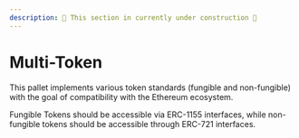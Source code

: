 ```yaml
---
description: 🚧 This section in currently under construction 🚧 
---
```


# Multi-Token

This pallet implements various token standards (fungible and non-fungible) with the goal of compatibility with the
Ethereum ecosystem.

Fungible Tokens should be accessible via ERC-1155 interfaces, while non-fungible tokens should be accessible through
ERC-721 interfaces.
